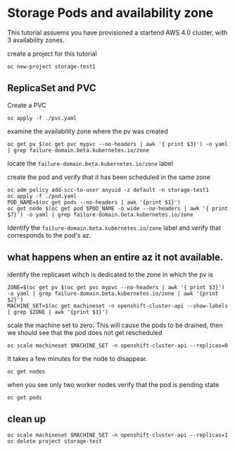 # Storage Pods and availability zone

This tutorial assuems you have provisioned a startend AWS 4.0 cluster, with 3 availability zones.

create a project for this tutorial

```shell
oc new-project storage-test1
```

## ReplicaSet and PVC

Create a PVC

```shell
oc apply -f ./pvc.yaml
```

examine the availability zone where the pv was created

```shell
oc get pv $(oc get pvc mypvc --no-headers | awk '{ print $3}') -o yaml | grep failure-domain.beta.kubernetes.io/zone
```

locate the `failure-domain.beta.kubernetes.io/zone` label

create the pod and verify that it has been scheduled in the same zone

```shell
oc adm policy add-scc-to-user anyuid -z default -n storage-test1
oc apply -f ./pod.yaml
POD_NAME=$(oc get pods --no-headers | awk '{print $1}')
oc get node $(oc get pod $POD_NAME -o wide --no-headers | awk '{ print $7}') -o yaml | grep failure-domain.beta.kubernetes.io/zone
```

Identify the `failure-domain.beta.kubernetes.io/zone` label and verify that corresponds to the pod's az.


## what happens when an entire az it not available.

identify the replicaset wihch is dedicated to the zone in which the pv is

```shell
ZONE=$(oc get pv $(oc get pvc mypvc --no-headers | awk '{ print $3}') -o yaml | grep failure-domain.beta.kubernetes.io/zone | awk '{print $2}')
MACHINE_SET=$(oc get machineset -n openshift-cluster-api --show-labels | grep $ZONE | awk '{print $1}')
```

scale the machine set to zero. This will cause the pods to be drained, then we should see that the pod does not get rescheduled

```shell
oc scale machineset $MACHINE_SET -n openshift-cluster-api --replicas=0
```

It takes a few minutes for the node to disappear.

```shell
oc get nodes

```

when you see only two worker nodes verify that the pod is pending state

```shell
oc get pods
```


## clean up

```shell
oc scale machineset $MACHINE_SET -n openshift-cluster-api --replicas=1
oc delete project storage-test
```
